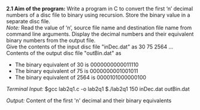 **2.1 Aim of the program:** Write a program in C to convert the first ‘n’ decimal numbers of a disc file to binary using recursion. Store the binary value in a separate disc file.  
_Note:_ Read the value of ‘n’, source file name and destination file name from command line arguments. Display the decimal numbers and their equivalent binary numbers from the output file.  
Give the contents of the input disc file "inDec.dat" as 30 75 2564 ...  
Contents of the output disc file "outBin.dat" as
- The binary equivalent of 30 is 0000000000011110
- The binary equivalent of 75 is 0000000001001011
- The binary equivalent of 2564 is 0000101000000100

_Terminal Input:_
$gcc lab2q1.c -o lab2q1
$./lab2q1 150 inDec.dat outBin.dat

_Output:_ Content of the first 'n' decimal and their binary equivalents
